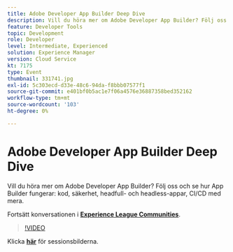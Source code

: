 ```yaml
---
title: Adobe Developer App Builder Deep Dive
description: Vill du höra mer om Adobe Developer App Builder? Följ oss och se Adobe Developer App Builder in action - kod, säkerhet, headfull och headless-appar, CI/CD med mera. Den här sessionen skapades som en del av Adobe Developers Live Content Event.
feature: Developer Tools
topic: Development
role: Developer
level: Intermediate, Experienced
solution: Experience Manager
version: Cloud Service
kt: 7175
type: Event
thumbnail: 331741.jpg
exl-id: 5c303ecd-d33e-48c6-94da-f8bbb07577f1
source-git-commit: e401bf0b5ac1e7f06a4576e36887358bed352162
workflow-type: tm+mt
source-wordcount: '103'
ht-degree: 0%

---
```


# Adobe Developer App Builder Deep Dive

Vill du höra mer om Adobe Developer App Builder? Följ oss och se hur App Builder fungerar: kod, säkerhet, headfull- och headless-appar, CI/CD med mera.

Fortsätt konversationen i **[Experience League Communities](https://adobe.ly/36Yd3v6)**.

>[!VIDEO](https://video.tv.adobe.com/v/331741/?quality=12&learn=on&hidetitle=true)

Klicka **[här](/help/adobe-developers-live/assets/app-builder.pdf)** för sessionsbilderna.
